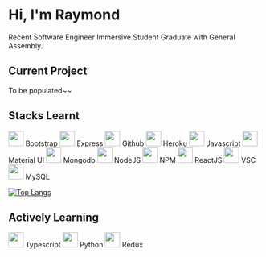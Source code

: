 # Hi, I'm Raymond

Recent Software Engineer Immersive Student Graduate with General Assembly.

## Current Project

To be populated~~

## Stacks Learnt

<img src="https://upload.wikimedia.org/wikipedia/commons/b/b2/Bootstrap_logo.svg" width="30"/> Bootstrap <img src="https://seeklogo.com/images/E/express-js-logo-FA36FF1D3F-seeklogo.com.png" width="30"/> Express <img src="https://upload.wikimedia.org/wikipedia/commons/9/91/Octicons-mark-github.svg" width="30"/> Github <img src="https://upload.wikimedia.org/wikipedia/commons/8/89/Logo_di_Heroku.png" width="30"/> Heroku <img src="https://upload.wikimedia.org/wikipedia/commons/b/ba/Javascript_badge.svg" width="30"/> Javascript <img src="https://seeklogo.com/images/M/material-ui-logo-5BDCB9BA8F-seeklogo.com.png" width="30"/> Material UI <img src="https://upload.wikimedia.org/wikipedia/commons/3/32/Mongo-db-logo.png" width="30"/> Mongodb <img src="https://upload.wikimedia.org/wikipedia/commons/d/d9/Node.js_logo.svg" width="30"/> NodeJS <img src="https://upload.wikimedia.org/wikipedia/commons/d/db/Npm-logo.svg" width="30"/> NPM <img src="https://upload.wikimedia.org/wikipedia/commons/a/a7/React-icon.svg" width="30"/> ReactJS <img src="https://upload.wikimedia.org/wikipedia/commons/9/9a/Visual_Studio_Code_1.35_icon.svg" width="30"/> VSC <img src="https://upload.wikimedia.org/wikipedia/commons/b/b2/Database-mysql.svg" width="30"> MySQL

[![Top Langs](https://github-readme-stats.vercel.app/api/top-langs/?username=raymondseah&layout=compact&langs_count=10&theme=dracula)](https://github.com/raymondseah/github-readme-stats)

## Actively Learning

<img src="https://upload.wikimedia.org/wikipedia/commons/4/4c/Typescript_logo_2020.svg" width="30"> Typescript <img src="https://upload.wikimedia.org/wikipedia/commons/c/c3/Python-logo-notext.svg" width="30"> Python <img src="https://upload.wikimedia.org/wikipedia/commons/9/9e/Cib-redux_%28CoreUI_Icons_v1.0.0%29.svg" width="30"> Redux
